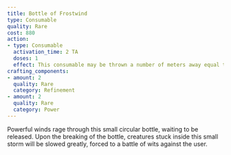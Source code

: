 ```yaml
---
title: Bottle of Frostwind
type: Consumable
quality: Rare
cost: 880
action:
- type: Consumable
  activation_time: 2 TA
  doses: 1
  effect: This consumable may be thrown a number of meters away equal to the user's Strength or Agility score, whichever is higher. The Land travel of creatures impacted by this consumable is reduced to 1 for as long as the user remains concentrated. Creatures affected this way may make a Will contest against the user upon being hit and at the beginning of each turn, ending the effect upon succeeding.
crafting_components:
- amount: 2
  quality: Rare
  category: Refinement
- amount: 2
  quality: Rare
  category: Power
---
```

Powerful winds rage through this small circular bottle, waiting to be released. Upon the breaking of the bottle, creatures stuck inside this small storm will be slowed greatly, forced to a battle of wits against the user.